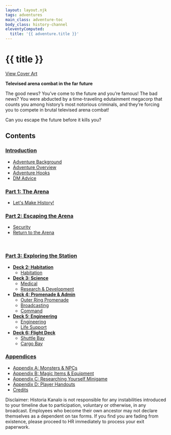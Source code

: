 ```yaml
---
layout: layout.njk
tags: adventures
main_class: adventure-toc
body_class: history-channel
eleventyComputed:
  title: '{{ adventure.title }}'
---
```


# {{ title }}

<div class="adventure-toc__intro">

<a class="view-cover-art" href="/images/history-channel/cover@2490.webp">View Cover Art</a>

**Televised arena combat in the far future**

The good news? You’ve come to the future and you’re famous! The bad news? You were abducted by a time-traveling edutainment megacorp that counts you among history’s most notorious criminals, and they’re forcing you to compete in brutal televised arena combat!

Can you escape the future before it kills you?

</div>

## Contents

<div class="adventure-toc__content">

### [Introduction](./introduction)

- [Adventure Background](./introduction/#adventure-background)
- [Adventure Overview](./introduction/#adventure-overview)
- [Adventure Hooks](./introduction/#adventure-hooks)
- [DM Advice](./introduction/#dm-advice)

### [Part 1: The Arena](./part-1)

- [Let's Make History!](./part-1/#lets-make-history)

### [Part 2: Escaping the Arena](./part-2)

- [Security](./part-2/#security)
- [Return to the Arena](./part-2/#return-to-the-arena)

<br style="break-after: column">

### [Part 3: Exploring the Station](./part-3)

- [**Deck 2: Habitation**](./deck-2)
  - [Habitation](./deck-2/#habitation)
- [**Deck 3: Science**](./deck-3)
  - [Medical](./deck-3/#medical)
  - [Research & Development](./deck-3/#research-%26-development)
- [**Deck 4: Promenade & Admin**](./deck-4)
  - [Outer Ring Promenade](./deck-4/#outer-ring-promenade)
  - [Broadcasting](./deck-4/#broadcasting)
  - [Command](./deck-4/#command)
- [**Deck 5: Engineering**](./deck-5)
  - [Engineering](./deck-5/#engineering)
  - [Life Support](./deck-5/#life-support)
- [**Deck 6: Flight Deck**](./deck-6)
  - [Shuttle Bay](./deck-6/#shuttle-bay)
  - [Cargo Bay](./deck-6/#cargo-bay)

### [Appendices](./appendix-npcs)

- [Appendix A: Monsters & NPCs](./appendix-npcs)
- [Appendix B: Magic Items & Equipment](./appendix-magic-items)
- [Appendix C: Researching Yourself Minigame](./appendix-wiki-game)
- [Appendix D: Player Handouts](./appendix-handouts)
- [Credits](./appendix-credits)

</div>

<div class="compendium-disclaimer">

Disclaimer: Historia Kanalo is not responsible for any instabilities introduced to your timeline due to participation, voluntary or otherwise, in any broadcast. Employees who become their own ancestor may not declare themselves as a dependent on tax forms. If you find you are fading from existence, please proceed to HR immediately to process your exit paperwork.

</div>
